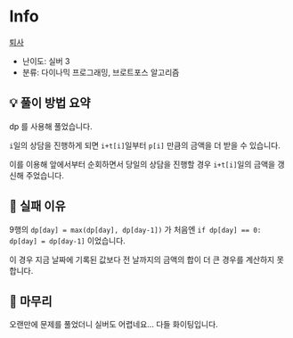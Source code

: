 # Info
[퇴사](https://boj.kr/14501)

- 난이도: 실버 3
- 분류: 다이나믹 프로그래밍, 브로트포스 알고리즘

## 💡 풀이 방법 요약

dp 를 사용해 풀었습니다.

`i`일의 상담을 진행하게 되면 `i+t[i]`일부터 `p[i]` 만큼의 금액을 더 받을 수 있습니다.

이를 이용해 앞에서부터 순회하면서 당일의 상담을 진행할 경우 `i+t[i]`일의 금액을 갱신해 주었습니다.

## 👀 실패 이유

9행의 `dp[day] = max(dp[day], dp[day-1])` 가 처음엔 `if dp[day] == 0: dp[day] = dp[day-1]` 이었습니다.

이 경우 지금 날짜에 기록된 값보다 전 날까지의 금액의 합이 더 큰 경우를 계산하지 못합니다.

## 🙂 마무리

오랜만에 문제를 풀었더니 실버도 어렵네요... 다들 화이팅입니다.
